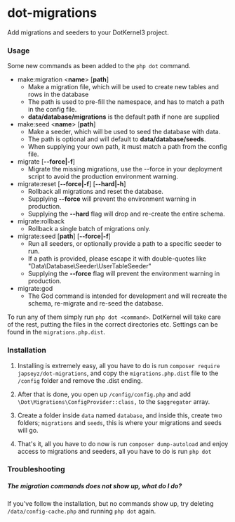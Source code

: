 # dot-migrations

Add migrations and seeders to your DotKernel3 project.

### Usage

Some new commands as been added to the `php dot` command.

* make:migration <**name**> [**path**]
    * Make a migration file, which will be used to create new tables and rows in the database
    * The path is used to pre-fill the namespace, and has to match a path in the config file.
    * **data/database/migrations** is the default path if none are supplied
* make:seed <**name**> [**path**]
    * Make a seeder, which will be used to seed the database with data.
    * The path is optional and will default to **data/database/seeds**.
    * When supplying your own path, it must match a path from the config file.
* migrate [**--force|-f**]
    * Migrate the missing migrations, use the --force in your deployment script to avoid the production environment warning.
* migrate:reset [**--force|-f**] [**--hard|-h**]
    * Rollback all migrations and reset the database.
    * Supplying **--force** will prevent the environment warning in production.
    * Supplying the **--hard** flag will drop and re-create the entire schema.
* migrate:rollback
    * Rollback a single batch of migrations only.
* migrate:seed [**path**] [**--force|-f**]
    * Run all seeders, or optionally provide a path to a specific seeder to run.
    * If a path is provided, please escape it with double-quotes like "Data\Database\Seeder\UserTableSeeder"
    * Supplying the **--force** flag will prevent the environment warning in production.
* migrate:god
    * The God command is intended for development and will 
    recreate the schema, re-migrate and re-seed the database.

To run any of them simply run `php dot <command>`.
DotKernel will take care of the rest, putting the files in the
correct directories etc.
Settings can be found in the `migrations.php.dist`.

### Installation

1) Installing is extremely easy, all you have to do is run `composer require japseyz/dot-migrations`, and copy the `migrations.php.dist` file to the `/config` folder and remove the .dist ending.

2) After that is done, you open up `/config/config.php` and add `\Dot\Migrations\ConfigProvider::class,` to the `$aggregator` array.

3) Create a folder inside `data` named `database`, and inside this, create two folders; `migrations` and `seeds`, this is where your migrations and seeds will go.

4) That's it, all you have to do now is run `composer dump-autoload` and enjoy access to migrations and seeders, all you have to do is run `php dot`


### Troubleshooting

##### The migration commands does not show up, what do I do?
If you've follow the installation, but no commands show up, try deleting `/data/config-cache.php` and running `php dot` again.
